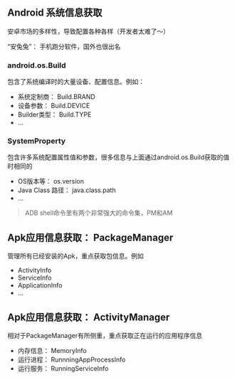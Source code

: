 ## Android 系统信息获取
安卓市场的多样性，导致配置各种各样（开发者太难了～）

“安兔兔”： 手机跑分软件，国外也很出名

### android.os.Build
包含了系统编译时的大量设备、配置信息。例如：
* 系统定制商： Build.BRAND
* 设备参数： Build.DEVICE
* Builder类型： Build.TYPE
* ...

### SystemProperty
包含许多系统配置属性值和参数，很多信息与上面通过android.os.Build获取的值时相同的 
* OS版本等： os.version
* Java Class 路径： java.class.path
* ...

> ADB shell命令里有两个非常强大的命令集，PM和AM
## Apk应用信息获取： PackageManager
管理所有已经安装的Apk，重点获取包信息。例如
* ActivityInfo
* ServiceInfo
* ApplicationInfo
* ...

## Apk应用信息获取： ActivityManager
相对于PackageManager有所侧重，重点获取正在运行的应用程序信息
* 内存信息： MemoryInfo
* 运行进程： RunnningAppProcessInfo
* 运行服务： RunningServiceInfo

